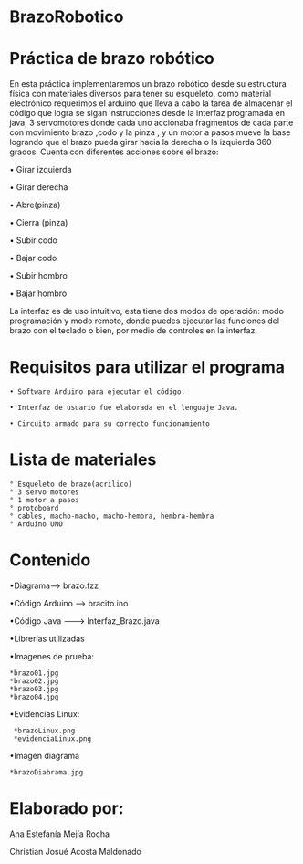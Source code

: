 # BrazoRobotico
# Práctica de brazo robótico

En esta práctica implementaremos un brazo robótico desde su estructura física con materiales diversos para tener su esqueleto, como material electrónico requerimos el arduino que lleva a cabo la tarea de almacenar el código que logra se sigan instrucciones desde la interfaz programada en java, 3 servomotores donde cada uno accionaba fragmentos de cada parte con movimiento brazo ,codo y la pinza , y un motor a pasos mueve la base logrando que el brazo pueda girar hacia la derecha o la izquierda 360 grados. 
Cuenta con diferentes acciones sobre el brazo:

• Girar izquierda

• Girar derecha

• Abre(pinza)

• Cierra (pinza)

• Subir codo

• Bajar codo

• Subir hombro

• Bajar hombro

La interfaz es de uso intuitivo, esta tiene dos modos de operación:
modo programación y modo remoto, donde puedes ejecutar las funciones del brazo con el teclado o bien, por medio de controles
en la interfaz.


# Requisitos para utilizar el programa

    • Software Arduino para ejecutar el código.
    
    • Interfaz de usuario fue elaborada en el lenguaje Java.
    
    • Circuito armado para su correcto funcionamiento 
    
 # Lista de materiales
    ° Esqueleto de brazo(acrilico) 
    ° 3 servo motores
    ° 1 motor a pasos
    ° protoboard
    ° cables, macho-macho, macho-hembra, hembra-hembra
    ° Arduino UNO
    
# Contenido
•Diagrama-->  brazo.fzz 

•Código Arduino -->  bracito.ino 

•Código Java --->  Interfaz_Brazo.java

•Librerías utilizadas

•Imagenes de prueba:
    
    *brazo01.jpg	
    *brazo02.jpg
    *brazo03.jpg
    *brazo04.jpg

•Evidencias Linux:
    
     *brazoLinux.png
     *evidenciaLinux.png

•Imagen diagrama
    
    *brazoDiabrama.jpg





# Elaborado por:
Ana Estefanía Mejía Rocha

Christian Josué Acosta Maldonado


